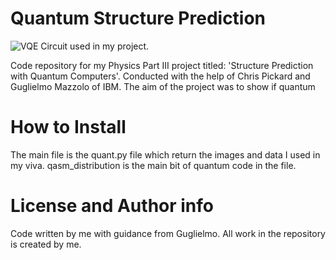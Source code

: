 # Quantum Structure Prediction

![VQE Circuit used in my project.](C:\Users\Julian\Documents\Physics\Project\finalVQE.png)

Code repository for my Physics Part III project titled: 'Structure Prediction with Quantum Computers'. Conducted with the help of Chris Pickard and Guglielmo Mazzolo of IBM. The aim of the project was to show if quantum 

# How to Install
The main file is the quant.py file which return the images and data I used in my viva. qasm_distribution is the main bit of quantum code in the file. 

# License and Author info
Code written by me with guidance from Guglielmo. All work in the repository is created by me. 